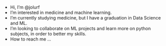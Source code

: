 - Hi, I’m @jolurf
- I’m interested in medicine and machine learning.
- I’m currently studying medicine, but I have a graduation in Data Science and ML.
- I’m looking to collaborate on ML projects and learn more on python subjects, in order to better my skills.
- How to reach me ...

<!---
jolurf/jolurf is a ✨ special ✨ repository because its `README.md` (this file) appears on your GitHub profile.
You can click the Preview link to take a look at your changes.
--->
